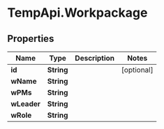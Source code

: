 # TempApi.Workpackage

## Properties

Name | Type | Description | Notes
------------ | ------------- | ------------- | -------------
**id** | **String** |  | [optional] 
**wName** | **String** |  | 
**wPMs** | **String** |  | 
**wLeader** | **String** |  | 
**wRole** | **String** |  | 


